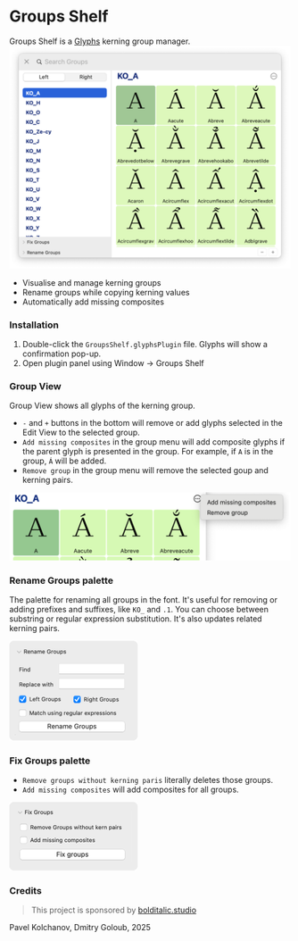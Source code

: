 # Groups Shelf

Groups Shelf is a [Glyphs](https://glyphsapp.com/) kerning group manager.  
<img src="./img/GroupsShelf.png" width="701" />

- Visualise and manage kerning groups 
- Rename groups while copying kerning values
- Automatically add missing composites

### Installation

1. Double-click the `GroupsShelf.glyphsPlugin` file. Glyphs will show a confirmation pop-up. 
2. Open plugin panel using Window → Groups Shelf 

### Group View
Group View shows all glyphs of the kerning group.

- `-` and `+` buttons in the bottom will remove or add glyphs selected in the Edit View to the selected group.
- `Add missing composites` in the group menu will add composite glyphs if the parent glyph is presented in the group. For example, if `A` is in the group, `Á` will be added. 
- `Remove group` in the group menu will remove the selected goup and kerning pairs. 

<img src="./img/GroupMenu.png" width="600" />

### Rename Groups palette
The palette for renaming all groups in the font. It's useful for removing or adding prefixes and suffixes, like `KO_` and `.1`. 
You can choose between substring or regular expression substitution. It's also updates related kerning pairs. 

<img src="./img/RenameGroups.png" width="230" />

### Fix Groups palette

- `Remove groups without kerning paris` literally deletes those groups. 
- `Add missing composites` will add composites for all groups.

<img src="./img/FixGroups.png" width="230" />

### Credits 
> This project is sponsored by [bolditalic.studio](https://bolditalic.studio/)

Pavel Kolchanov, Dmitry Goloub, 2025
